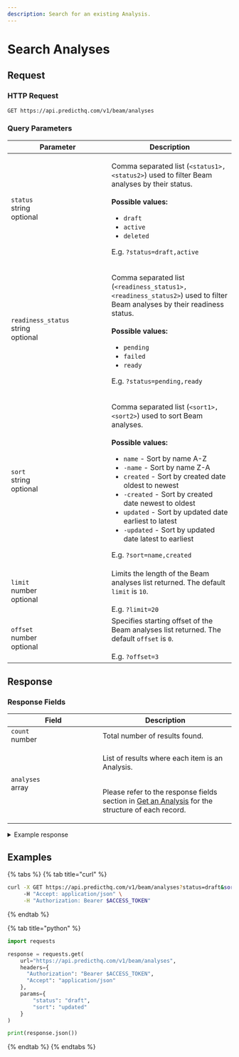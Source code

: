```yaml
---
description: Search for an existing Analysis.
---
```


# Search Analyses

## Request

### HTTP Request

```
GET https://api.predicthq.com/v1/beam/analyses
```

### Query Parameters

<table><thead><tr><th width="210">Parameter</th><th>Description</th></tr></thead><tbody><tr><td><code>status</code><br>string<br>optional</td><td><p>Comma separated list (<code>&#x3C;status1>,&#x3C;status2></code>) used to filter Beam analyses by their status.<br><br><strong>Possible values:</strong></p><ul><li><code>draft</code></li><li><code>active</code></li><li><code>deleted</code></li></ul><p>E.g. <code>?status=draft,active</code></p></td></tr><tr><td><code>readiness_status</code><br>string<br>optional</td><td><p>Comma separated list (<code>&#x3C;readiness_status1>,&#x3C;readiness_status2></code>) used to filter Beam analyses by their readiness status.<br><br><strong>Possible values:</strong></p><ul><li><code>pending</code></li><li><code>failed</code></li><li><code>ready</code></li></ul><p>E.g. <code>?status=pending,ready</code></p></td></tr><tr><td><code>sort</code><br>string<br>optional</td><td><p>Comma separated list (<code>&#x3C;sort1>,&#x3C;sort2></code>) used to sort Beam analyses.<br><br><strong>Possible values:</strong></p><ul><li><code>name</code> - Sort by name A-Z</li><li><code>-name</code> - Sort by name Z-A</li><li><code>created</code> - Sort by created date oldest to newest</li><li><code>-created</code> - Sort by created date newest to oldest</li><li><code>updated</code> - Sort by updated date earliest to latest</li><li><code>-updated</code> - Sort by updated date latest to earliest</li></ul><p>E.g. <code>?sort=name,created</code></p></td></tr><tr><td><code>limit</code><br>number<br>optional</td><td>Limits the length of the Beam analyses list returned. The default <code>limit</code> is <code>10</code>.<br><br>E.g. <code>?limit=20</code></td></tr><tr><td><code>offset</code><br>number<br>optional</td><td>Specifies starting offset of the Beam analyses list returned. The default <code>offset</code> is <code>0</code>.<br><br>E.g. <code>?offset=3</code></td></tr></tbody></table>

## Response

### Response Fields

<table><thead><tr><th width="190">Field</th><th>Description</th></tr></thead><tbody><tr><td><code>count</code><br>number</td><td>Total number of results found.</td></tr><tr><td><code>analyses</code><br>array</td><td><p>List of results where each item is an Analysis.</p><p><br>Please refer to the response fields section in <a href="get-an-analysis.md#response-fields">Get an Analysis</a> for the structure of each record.</p></td></tr></tbody></table>

<details>

<summary>Example response</summary>

Below is an example response:

```json
{
    "count": 1,
    "analyses": [
        {
            "name": "Analysis 1",
            "location": {
                "geopoint": {
                    "lat": "-36.85088270000001",
                    "lon": "174.7644881"
                },
                "radius": 10,
                "unit": "km"
            },
            "rank": {
                "type": "phq",
                "levels": {
                    "phq": {
                        "min": 51
                    }
                }
            },
            "status": "draft",
            "create_dt": "2021-08-19T23:46:49.172401+00:00",
            "update_dt": "2021-08-20T00:20:19.770461+00:00",
            "user_id": "user_id",
            "access_type": "full",
            "processed_dt": "2021-08-19T23:50:53.456047+00:00",
            "readiness_status": "ready",
            "readiness_checks": {
                "date_range": {
                    "start": "2021-01-01",
                    "end": "2021-12-31"
                },
                "validation_response": {
                    "missing_data_percentage": 0.0,
                    "consecutive_nan": 0
                }
            },
            "tz": "Pacific/Auckland",
            "analysis_id": "analysis_id"
        }
    ]
}
```

</details>

## Examples

{% tabs %}
{% tab title="curl" %}
```bash
curl -X GET https://api.predicthq.com/v1/beam/analyses?status=draft&sort=updated \
     -H "Accept: application/json" \
     -H "Authorization: Bearer $ACCESS_TOKEN"
```
{% endtab %}

{% tab title="python" %}
```python
import requests

response = requests.get(
    url="https://api.predicthq.com/v1/beam/analyses",
    headers={
      "Authorization": "Bearer $ACCESS_TOKEN",
      "Accept": "application/json"
    },
    params={
        "status": "draft",
        "sort": "updated"
    }
)

print(response.json())
```
{% endtab %}
{% endtabs %}
